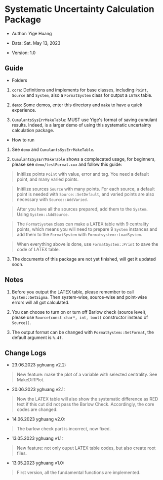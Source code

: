 # Systematic Uncertainty Calculation Package

* Author: Yige Huang

* Data: Sat. May 13, 2023

* Version: 1.0

## Guide

* Folders

1. `core`: Definitions and implements for base classes, including `Point`, `Source` and `System`, also a `FormatSystem` class for output a `LATEX` table.

2. `demo`: Some demos, enter this directory and `make` to have a quick experience.

3. `CumulantsSysErrMakeTable`: MUST use Yige's format of saving cumulant results. Indeed, is a larger demo of using this systematic uncertainty calculation package.

* How to run

1. See `demo` and `CumulantsSysErrMakeTable`.

2. `CumulantsSysErrMakeTable` shows a complecated usage, for beginners, please see `demo/testFormat.cxx` and follow this guide:

> Initilize points `Point` with value, error and tag. You need a default point, and many varied points.

> Initilize sources `Source` with many points. For each source, a default point is needed with `Source::SetDefault`, and varied points are also necessary with `Source::AddVaried`.

> After you have all the sources prepared, add them to the `System`. Using `System::AddSource`.

> The `FormatSystem` class can make a LATEX table with 9 centrality points, which means you will need to prepare 9 `System` instances and add them to the `FormatSystem` with `Formatsystem::LoadSystem`.

> When everything above is done, use `FormatSystem::Print` to save the code of LATEX table.

3. The documents of this package are not yet finished, will get it updated soon.

## Notes

1. Before you output the LATEX table, please remember to call `System::GetSigma`. Then system-wise, source-wise and point-wise errors will all got calculated.

2. You can choose to turn on or turn off Barlow check (source level), please use `Source(const char*, int, bool)` constructor instead of `Source()`.

3. The output format can be changed with `FormatSystem::SetFormat`, the default argument is `%.4f`. 

## Change Logs

* 23.06.2023 yghuang v2.2:

> New feature: make the plot of a variable with selected centrality. See MakeDiffPlot.

* 20.06.2023 yghuang v2.1:

> Now the LATEX table will also show the systematic difference as RED text if this cut did not pass the Barlow Check.
> Accordingly, the core codes are changed.

* 14.06.2023 yghuang v2.0:

> The barlow check part is incorrect, now fixed.

* 13.05.2023 yghuang v1.1:

> New feature: not only ouput LATEX table codes, but also create root files.

* 13.05.2023 yghuang v1.0:

> First version, all the fundamental functions are implemented.
